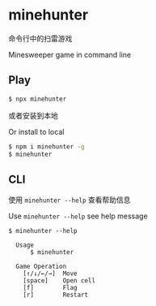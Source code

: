 # minehunter

命令行中的扫雷游戏

Minesweeper game in command line

## Play

```bash
$ npx minehunter
```

或者安装到本地

Or install to local

```bash
$ npm i minehunter -g
$ minehunter
```

## CLI

使用 `minehunter --help` 查看帮助信息

Use `minehunter --help` see help message

```
$ minehunter --help

  Usage
	  $ minehunter

  Game Operation
    [↑/↓/←/→]  Move
    [space]    Open cell
    [f]        Flag
    [r]        Restart
```

